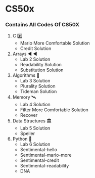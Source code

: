 # CS50x 
### Contains All Codes Of CS50X 
1. C #️⃣
   - Mario More Comfortable Solution
   - Credit Solution
2. Arrays ◀️ ◀️
   - Lab 2 Solution
   - Readability Solution
   - Substitution Solution
3. Algorithms 🤖
   - Lab 3 Solution
   - Plurality Solution
   - Tideman Solution
4. Memory 🛰️
   - Lab 4 Solution
   - Filter More Comfortable Solution
   - Recover 
5. Data Structures 🏛️
   - Lab 5 Solution
   - Speller
6. Python 🐍
   - Lab 6 Solution
   - Sentimental-hello
   - Sentimental-mario-more
   - Sentimental-credit
   - Sentimental-readability
   - DNA

